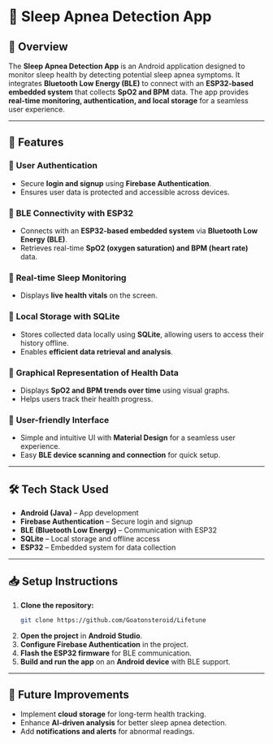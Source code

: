 # 🛌 Sleep Apnea Detection App  

## 📌 Overview  
The **Sleep Apnea Detection App** is an Android application designed to monitor sleep health by detecting potential sleep apnea symptoms. It integrates **Bluetooth Low Energy (BLE)** to connect with an **ESP32-based embedded system** that collects **SpO2 and BPM** data. The app provides **real-time monitoring, authentication, and local storage** for a seamless user experience.  

---

## 🚀 Features  

### 🔹 **User Authentication**  
- Secure **login and signup** using **Firebase Authentication**.  
- Ensures user data is protected and accessible across devices.  

### 🔹 **BLE Connectivity with ESP32**  
- Connects with an **ESP32-based embedded system** via **Bluetooth Low Energy (BLE)**.  
- Retrieves real-time **SpO2 (oxygen saturation) and BPM (heart rate)** data.  

### 🔹 **Real-time Sleep Monitoring**  
- Displays **live health vitals** on the screen.    

### 🔹 **Local Storage with SQLite**  
- Stores collected data locally using **SQLite**, allowing users to access their history offline.  
- Enables **efficient data retrieval and analysis**.  

### 🔹 **Graphical Representation of Health Data**  
- Displays **SpO2 and BPM trends over time** using visual graphs.  
- Helps users track their health progress.  

### 🔹 **User-friendly Interface**  
- Simple and intuitive UI with **Material Design** for a seamless user experience.  
- Easy **BLE device scanning and connection** for quick setup.  

---

## 🛠 Tech Stack Used  
- **Android (Java)** – App development  
- **Firebase Authentication** – Secure login and signup  
- **BLE (Bluetooth Low Energy)** – Communication with ESP32  
- **SQLite** – Local storage and offline access  
- **ESP32** – Embedded system for data collection  

---

## 📥 Setup Instructions  

1. **Clone the repository:**  
   ```bash
   git clone https://github.com/Goatonsteroid/Lifetune
2. **Open the project** in **Android Studio**.  
3. **Configure Firebase Authentication** in the project.  
4. **Flash the ESP32 firmware** for BLE communication.  
5. **Build and run the app** on an **Android device** with BLE support.  

---

## 🔮 Future Improvements  
- Implement **cloud storage** for long-term health tracking.  
- Enhance **AI-driven analysis** for better sleep apnea detection.  
- Add **notifications and alerts** for abnormal readings.  

